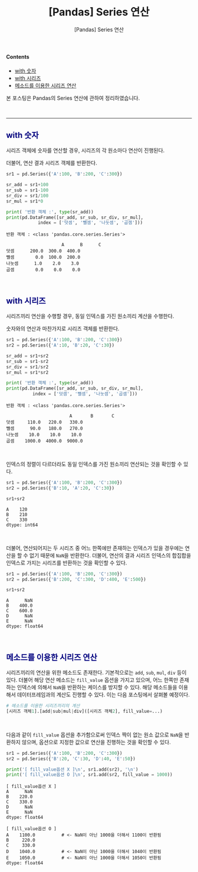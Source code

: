 ﻿---
layout: post
title:  "[Pandas] Series 연산"
subtitle: "[Pandas] Series 연산"
categories: data
tags: pandas
comments: true
mathjax: true
---
#### Contents
- [with 숫자](#with-숫자)
- [with 시리즈](#with-시리즈)
- [메소드를 이용한 시리즈 연산](#메소드를-이용한-시리즈-연산)

본 포스팅은 Pandas의 Series 연산에 관하여 정리하였습니다.

<br>

---

## <span style="color:navy">with 숫자<span>

시리즈 객체에 숫자를 연산할 경우, 시리즈의 각 원소마다 연산이 진행된다. <br>

더불어, 연산 결과 시리즈 객체를 반환한다. 

```python
sr1 = pd.Series({'A':100, 'B':200, 'C':300})

sr_add = sr1+100
sr_sub = sr1-100 
sr_div = sr1/100
sr_mul = sr1*0

print( '반환 객체 :', type(sr_add))
print(pd.DataFrame([sr_add, sr_sub, sr_div, sr_mul], 
			index = ['덧셈', '뺄셈', '나눗셈', '곱셈']))
```

```
반환 객체 : <class 'pandas.core.series.Series'>

				     A      B      C
덧셈      200.0  300.0  400.0
뺄셈        0.0  100.0  200.0
나눗셈      1.0    2.0    3.0
곱셈        0.0    0.0    0.0
```

<br>

## <span style="color:navy">with 시리즈<span>

시리즈끼리 연산을 수행할 경우, 동일 인덱스를 가진 원소끼리 계산을 수행한다. <br>

숫자와의 연산과 마찬가지로 시리즈 객체를 반환한다.

```python
sr1 = pd.Series({'A':100, 'B':200, 'C':300})
sr2 = pd.Series({'A':10, 'B':20, 'C':30})

sr_add = sr1+sr2
sr_sub = sr1-sr2 
sr_div = sr1/sr2
sr_mul = sr1*sr2

print( '반환 객체 :', type(sr_add))
print(pd.DataFrame([sr_add, sr_sub, sr_div, sr_mul], 
		  index = ['덧셈', '뺄셈', '나눗셈', '곱셈']))
```

```
반환 객체 : <class 'pandas.core.series.Series'>
          
						A       B       C
덧셈     110.0   220.0   330.0
뺄셈      90.0   180.0   270.0
나눗셈    10.0    10.0    10.0
곱셈    1000.0  4000.0  9000.0
```

<br>

인덱스의 정렬이 다르더라도 동일 인덱스를 가진 원소끼리 연산되는 것을 확인할 수 있다.

```python
sr1 = pd.Series({'A':100, 'B':200, 'C':300})
sr2 = pd.Series({'B':10, 'A':20, 'C':30})

sr1+sr2
```

```
A    120
B    210
C    330
dtype: int64
```

<br>

더불어, 연산되어지는 두 시리즈 중 어느 한쪽에만 존재하는 인덱스가 있을 경우에는 연산을 할 수 없기 때문에 `NaN`을 반환한다. 더불어, 연산의 결과 시리즈 인덱스의 합집합을 인덱스로 가지는 시리즈를 반환하는 것을 확인할 수 있다.

```python
sr1 = pd.Series({'A':100, 'B':200, 'C':300})
sr2 = pd.Series({'B':200, 'C':300, 'D':400, 'E':500})

sr1+sr2
```

```
A      NaN
B    400.0
C    600.0
D      NaN
E      NaN
dtype: float64
```

<br>

## <span style="color:navy">메소드를 이용한 시리즈 연산<span>

시리즈끼리의 연산을 위한 메소드도 존재한다. 기본적으로는 `add`, `sub`, `mul`, `div` 등이 있다. 더불어 해당 연산 메소드는 `fill_value` 옵션을 가지고 있으며, 어느 한쪽만 존재하는 인덱스에 의해서 `NaN`을 반환하는 케이스를 방지할 수 있다. 해당 메소드들을 이용해서 데이터프레임과의 계산도 진행할 수 있다. 이는 다음 포스팅에서 살펴볼 예정이다.  

```python
# 메소드를 이용한 시리즈끼리의 계산
[시리즈 객체1].[add|sub|mul|div]([시리즈 객체2], fill_value=...)
```

<br>

다음과 같이 `fill_value` 옵션을 추가함으로써 인덱스 짝이 없는 원소 값으로  `NaN`을 반환하지 않으며,  옵션으로 지정한 값으로 연산을 진행하는 것을 확인할 수 있다.

```python
sr1 = pd.Series({'A':100, 'B':200, 'C':300})
sr2 = pd.Series({'B':20, 'C':30, 'D':40, 'E':50})

print('[ fill_value옵션 X ]\n', sr1.add(sr2), '\n')
print('[ fill_value옵션 O ]\n', sr1.add(sr2, fill_value = 1000))
```

```
[ fill_value옵션 X ]
A      NaN
B    220.0
C    330.0
D      NaN
E      NaN
dtype: float64 

[ fill_value옵션 O ]
A    1100.0          # <- NaN이 아닌 1000을 더해서 1100이 반환됨
B     220.0
C     330.0
D    1040.0          # <- NaN이 아닌 1000을 더해서 1040이 반환됨
E    1050.0          # <- NaN이 아닌 1000을 더해서 1050이 반환됨
dtype: float64
```

